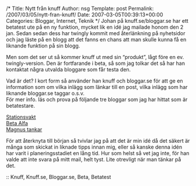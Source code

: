 /*
 Title: Nytt från knuff
 Author: nsg
 Template: post
 Permalink: /2007/03/05/nytt-fran-knuff/
 Date: 2007-03-05T00:39:13+00:00
 Categories: Bloggar, Internet, Teknik
*/
Johan på knuff.se/bloggar.se har ett betatest ute på en ny funktion, mycket lik en idé jag mailade honom den 2 jan. Sedan sedan dess har twingly kommit med återlänkning på nyhetsidor och jag läste på en blogg att det fanns en chans att man skulle kunna få en liknande funktion på sin blogg.

Men som det ser ut så kommer knuff ut med sin &#8220;produkt&#8221;, lågt före en ev. twingly-version. Den är fortfarande i beta, så som jag tolkar det så har han kontaktat några utvalda bloggare som får testa den.

Vad är det? I kort form så använder han knuff och bloggar.se för att ge en information som om vilka inlägg som länkar till en post, vilka inlägg som har liknande bloggar.se taggar o.s.v.  
För mer info. läs och prova på följande tre bloggar som jag har hittat som är betatestare.

[Stationsvakt][1]  
[Beta Alfa][2]  
[Magnus tankar][3]

För att återknyta till början så tvivlar jag på att det är min idé då det säkert är många som skickat in liknade tipps innan mig, eller så kanske denna idén har varit i planeringsstadiet en lång tid. Hur som helst så vet jag inte, för han valde att inte svara på mitt mail, helt tyst. Lite otrevligt när man tänkar på det.

:: Knuff, Knuff.se, Bloggar.se, Beta, Betatest

<small></small>

 [1]: http://stationsvakt.blogspot.com/
 [2]: http://betaalfa.polymono.net/2007/03/04/knuff-och-bloggar-pa-din-egen-blogg/
 [3]: http://magnus.ljungkvist.nu/blogg/2007/03/04/blogg-johan-bjussar-pa-magiskt-betatest/
